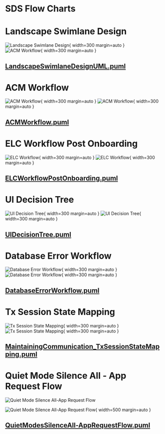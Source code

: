 # SDS Flow Charts

# Landscape Swimlane Design

![Landscape Swimlane Design](../images/LandscapeSwimlaneDesign.png){ width=300 margin=auto } ![ACM Workflow](../images/LandscapeSwimlaneDesignUML.png){ width=300 margin=auto }


## [LandscapeSwimlaneDesignUML.puml](../diagrams/LandscapeSwimlaneDesignUML.puml)


# ACM Workflow

![ACM Workflow](../images/ACMWorkflow.png){ width=300 margin=auto } ![ACM Workflow](../images/ACMWorkflow-p.png){ width=300 margin=auto }


## [ACMWorkflow.puml](../diagrams/ACMWorkflow.puml)


# ELC Workflow Post Onboarding

![ELC Workflow](../images/ELCWorkflowPostOnboarding.png){ width=300 margin=auto } ![ELC Workflow](../images/ELCWorkflowPostOnboarding-p.png){ width=300 margin=auto }


## [ELCWorkflowPostOnboarding.puml](../diagrams/ELCWorkflowPostOnboarding.puml)


# UI Decision Tree

![UI Decision Tree](../images/UIDecisionTree.png){ width=300 margin=auto } ![UI Decision Tree](../images/UIDecisionTree-p.png){ width=300 margin=auto }


## [UIDecisionTree.puml](../diagrams/UIDecisionTree.puml)


# Database Error Workflow


![Database Error Workflow](../images/DatabaseErrorWorkflow.png){ width=300 margin=auto } ![Database Error Workflow](../images/DatabaseErrorWorkflowUML.png){ width=300 margin=auto }


## [DatabaseErrorWorkflow.puml](../diagrams/DatabaseErrorWorkflowUML.puml)


# Tx Session State Mapping

![Tx Session State Mapping](../images/G7SDS_MaintainingCommunication_TxSessionStateMapping.png){ width=300 margin=auto } ![Tx Session State Mapping](../images/MaintainingCommunication_TxSessionStateMapping-p.png){ width=300 margin=auto }
 

## [MaintainingCommunication_TxSessionStateMapping.puml](../diagrams/MaintainingCommunication_TxSessionStateMapping.puml)


# Quiet Mode Silence All - App Request Flow

![Quiet Mode Silence All-App Request Flow](../images/QuietModesSilenceAll-AppRequestFlow.png)

![Quiet Mode Silence All-App Request Flow](../images/QuietModesSilenceAll-AppRequestFlow-p.png){ width=500 margin=auto }

## [QuietModesSilenceAll-AppRequestFlow.puml](../diagrams/QuietModesSilenceAll-AppRequestFlow.puml)
